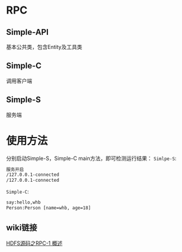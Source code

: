 # RPC
## Simple-API
基本公共类，包含Entity及工具类

## Simple-C
调用客户端

## Simple-S
服务端

# 使用方法
分别启动Simple-S，Simple-C main方法，即可检测运行结果：
`Simlpe-S`:
```bash
服务开启
/127.0.0.1-connected
/127.0.0.1-connected
```
`Simple-C`:
```bash
say:hello,whb
Person:Person [name=whb, age=18]
```

## wiki链接

[HDFS源码之RPC-1 概述](https://blog.csdn.net/answer100answer/article/details/90546415)
